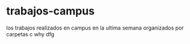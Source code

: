 # trabajos-campus
los trabajos realizados en campus en la ultima semana organizados por carpetas c
why
dfg
